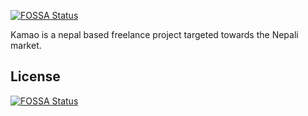[![FOSSA Status](https://app.fossa.com/api/projects/git%2Bgithub.com%2FNischal2015%2Fminor_project.svg?type=shield)](https://app.fossa.com/projects/git%2Bgithub.com%2FNischal2015%2Fminor_project?ref=badge_shield)

Kamao is a nepal based freelance project targeted towards the Nepali market.


## License
[![FOSSA Status](https://app.fossa.com/api/projects/git%2Bgithub.com%2FNischal2015%2Fminor_project.svg?type=large)](https://app.fossa.com/projects/git%2Bgithub.com%2FNischal2015%2Fminor_project?ref=badge_large)